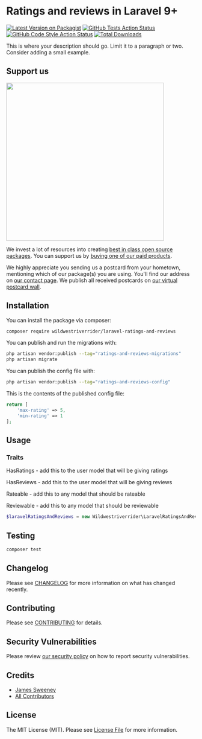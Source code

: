 # Ratings and reviews in Laravel 9+

[![Latest Version on Packagist](https://img.shields.io/packagist/v/wildwestriverrider/laravel-ratings-and-reviews.svg?style=flat-square)](https://packagist.org/packages/wildwestriverrider/laravel-ratings-and-reviews)
[![GitHub Tests Action Status](https://img.shields.io/github/workflow/status/wildwestriverrider/laravel-ratings-and-reviews/run-tests?label=tests)](https://github.com/wildwestriverrider/laravel-ratings-and-reviews/actions?query=workflow%3Arun-tests+branch%3Amain)
[![GitHub Code Style Action Status](https://img.shields.io/github/workflow/status/wildwestriverrider/laravel-ratings-and-reviews/Fix%20PHP%20code%20style%20issues?label=code%20style)](https://github.com/wildwestriverrider/laravel-ratings-and-reviews/actions?query=workflow%3A"Fix+PHP+code+style+issues"+branch%3Amain)
[![Total Downloads](https://img.shields.io/packagist/dt/wildwestriverrider/laravel-ratings-and-reviews.svg?style=flat-square)](https://packagist.org/packages/wildwestriverrider/laravel-ratings-and-reviews)

This is where your description should go. Limit it to a paragraph or two. Consider adding a small example.

## Support us

[<img src="https://github-ads.s3.eu-central-1.amazonaws.com/laravel-ratings-and-reviews.jpg?t=1" width="419px" />](https://spatie.be/github-ad-click/laravel-ratings-and-reviews)

We invest a lot of resources into creating [best in class open source packages](https://spatie.be/open-source). You can support us by [buying one of our paid products](https://spatie.be/open-source/support-us).

We highly appreciate you sending us a postcard from your hometown, mentioning which of our package(s) you are using. You'll find our address on [our contact page](https://spatie.be/about-us). We publish all received postcards on [our virtual postcard wall](https://spatie.be/open-source/postcards).

## Installation

You can install the package via composer:

```bash
composer require wildwestriverrider/laravel-ratings-and-reviews
```

You can publish and run the migrations with:

```bash
php artisan vendor:publish --tag="ratings-and-reviews-migrations"
php artisan migrate
```

You can publish the config file with:

```bash
php artisan vendor:publish --tag="ratings-and-reviews-config"
```

This is the contents of the published config file:

```php
return [
    'max-rating' => 5,
    'min-rating' => 1
];
```

## Usage
### Traits

HasRatings - add this to the user model that will be giving ratings

HasReviews - add this to the user model that will be giving reviews

Rateable - add this to any model that should be rateable

Reviewable - add this to any model that should be reviewable

```php
$laravelRatingsAndReviews = new Wildwestriverrider\LaravelRatingsAndReviews();
```

## Testing

```bash
composer test
```

## Changelog

Please see [CHANGELOG](CHANGELOG.md) for more information on what has changed recently.

## Contributing

Please see [CONTRIBUTING](CONTRIBUTING.md) for details.

## Security Vulnerabilities

Please review [our security policy](../../security/policy) on how to report security vulnerabilities.

## Credits

- [James Sweeney](https://github.com/wildwestriverrider)
- [All Contributors](../../contributors)

## License

The MIT License (MIT). Please see [License File](LICENSE.md) for more information.
